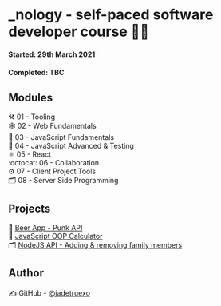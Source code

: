 # _nology - self-paced software developer course 👩‍💻
#### Started: 29th March 2021
#### Completed: TBC

## Modules

⚒️ 01 - Tooling<br />
🕸️ 02 - Web Fundamentals<br />
📜 03 - JavaScript Fundamentals<br />
🧪 04 - JavaScript Advanced & Testing<br />
⚛️ 05 - React<br />
:octocat: 06 - Collaboration<br />
⚙️ 07 - Client Project Tools<br />
🗂️ 08 - Server Side Programming<br />

## Projects

🍻 [Beer App - Punk API](https://github.com/jadetruexo/addict-beer-app)<br />
🔢 [JavaScript OOP Calculator](https://github.com/jadetruexo/javascript-calculator)<br />
🗂️ [NodeJS API - Adding & removing family members](https://github.com/jadetruexo/nology-coursework/tree/main/08-Server-Side/nodejs)

## Author

✍️  GitHub - [@jadetruexo](https://github.com/jadetruexo/)
